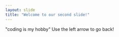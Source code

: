 ```yaml
---
layout: slide
title: "Welcome to our second slide!"
---
```

"coding is my hobby"
Use the left arrow to go back!
